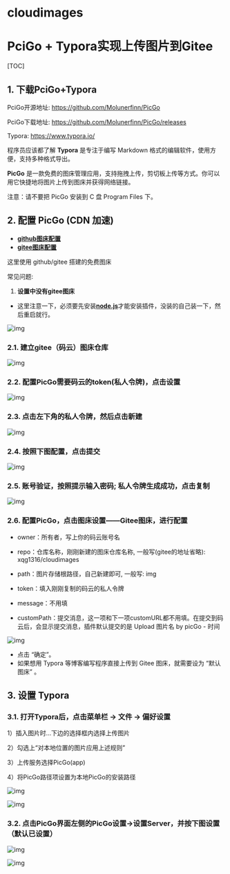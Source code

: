 # cloudimages

# PciGo + Typora实现上传图片到Gitee

[TOC]

## **1. 下载PciGo+Typora**

PciGo开源地址: https://github.com/Molunerfinn/PicGo

PciGo下载地址: https://github.com/Molunerfinn/PicGo/releases

Typora: https://www.typora.io/

程序员应该都了解 **Typora** 是专注于编写 Markdown 格式的编辑软件，使用方便，支持多种格式导出。

**PicGo** 是一款免费的图床管理应用，支持拖拽上传，剪切板上传等方式。你可以用它快捷地将图片上传到图床并获得网络链接。

注意：请不要把 PicGo 安装到 C 盘 Program Files 下。

## **2. 配置 PicGo (CDN 加速)**

- [**github图床配置**](https://mp.weixin.qq.com/s?__biz=MzI3NjQyMzI2Ng==&mid=2247488356&idx=1&sn=6bb64cf8a7055fa1aabcf0876f5baa19&chksm=eb74e469dc036d7fb13d49a7d6dd9e929e3d344ac2ff6b27827af960505b69149d6ba5c1961a&mpshare=1&scene=24&srcid=0131cUJo6gsfR6shXmwrgN5g&sharer_sharetime=1612076631883&sharer_shareid=baffa657065a4a928bb14a038bc2b5d2#rd)
- [**gitee图床配置**](https://www.cnblogs.com/geq2020/p/12506466.html)

这里使用 github/gitee 搭建的免费图床

常见问题:

1. **设置中没有gitee图床**

- 这里注意一下，必须要先安装[**node.js**](https://nodejs.org/en/)才能安装插件，没装的自己装一下，然后重启就行。

![img](https://gitee.com/xqg1316/cloudimages/raw/master/image/image-20210218191007897.png)

### 2.1. 建立gitee（码云）图床仓库

![img](https://gitee.com/xqg1316/cloudimages/raw/master/image/image-20210218191126814.png)

### 2.2. 配置PicGo需要码云的token(私人令牌)，点击设置

![img](https://gitee.com/xqg1316/cloudimages/raw/master/image/image-20210218191154291.png)

### 2.3. 点击左下角的私人令牌，然后点击新建

![img](https://gitee.com/xqg1316/cloudimages/raw/master/image/image-20210218191213053.png)

### 2.4. 按照下图配置，点击提交

![img](https://gitee.com/xqg1316/cloudimages/raw/master/image/image-20210218191236106.png)

### 2.5. 账号验证，按照提示输入密码; 私人令牌生成成功，点击复制

![img](https://gitee.com/xqg1316/cloudimages/raw/master/image/image-20210218190842462.png)

### 2.6. 配置PicGo，点击图床设置——Gitee图床，进行配置

- owner：所有者，写上你的码云账号名

- repo：仓库名称，刚刚新建的图床仓库名称, 一般写(gitee的地址省略): xqg1316/cloudimages
- path：图片存储根路径，自己新建即可, 一般写: img
- token：填入刚刚复制的码云的私人令牌
- message：不用填
- customPath：提交消息，这一项和下一项customURL都不用填。在提交到码云后，会显示提交消息，插件默认提交的是 Upload 图片名 by picGo - 时间

![img](https://gitee.com/xqg1316/cloudimages/raw/master/image/image-20210218190410992.png)

- 点击 “确定”。
- 如果想用 Typora 等博客编写程序直接上传到 Gitee 图床，就需要设为 “默认图床” 。

## **3. 设置 Typora**

### 3.1. 打开Typora后，点击菜单栏 -> 文件 -> 偏好设置

1）插入图片时...下边的选择框内选择上传图片

2）勾选上“对本地位置的图片应用上述规则”

3）上传服务选择PicGo(app)

4）将PicGo路径项设置为本地PicGo的安装路径

![img](https://gitee.com/xqg1316/cloudimages/raw/master/image/image-20210218190410991.png)

![img](https://gitee.com/xqg1316/cloudimages/raw/master/image/image-20210218190438267.png)

### 3.2. 点击PicGo界面左侧的PicGo设置->设置Server，并按下图设置（默认已设置）

![img](https://gitee.com/xqg1316/cloudimages/raw/master/image/image-20210218190515658.png)

![img](https://gitee.com/xqg1316/cloudimages/raw/master/image/image-20210218190531955.png)